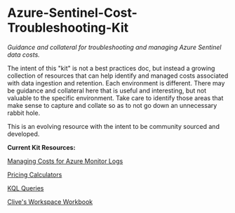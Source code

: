 # Azure-Sentinel-Cost-Troubleshooting-Kit
<i>Guidance and collateral for troubleshooting and managing Azure Sentinel data costs.</i>

The intent of this "kit" is not a best practices doc, but instead a growing collection of resources that can help identify and managed costs associated with data ingestion and retention. Each environment is different. There may be guidance and collateral here that is useful and interesting, but not valuable to the specific environment. Take care to identify those areas that make sense to capture and collate so as to not go down an unnecessary rabbit hole. 

This is an evolving resource with the intent to be community sourced and developed.

<b>Current Kit Resources:</b>

<a href="https://github.com/rod-trent/Azure-Sentinel-Cost-Troubleshooting-Kit/blob/main/Docs/Managing%20Costs%20for%20Azure%20Monitor%20Logs.md">Managing Costs for Azure Monitor Logs</url>

<a href="https://github.com/rod-trent/Azure-Sentinel-Cost-Troubleshooting-Kit/blob/main/Docs/Notes-and-Resources.md">Pricing Calculators</url>
  
<a href="https://github.com/rod-trent/Azure-Sentinel-Cost-Troubleshooting-Kit/tree/main/KQL-Queries">KQL Queries</url>

<a href="https://github.com/rod-trent/Azure-Sentinel-Cost-Troubleshooting-Kit/blob/main/Workbooks/External-Resource-List.md">Clive's Workspace Workbook</url>
